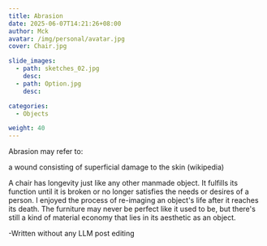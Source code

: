 ```yaml
---
title: Abrasion
date: 2025-06-07T14:21:26+08:00
author: Mck
avatar: /img/personal/avatar.jpg
cover: Chair.jpg

slide_images:
  - path: sketches_02.jpg
    desc:
  - path: Option.jpg
    desc:

categories:
  - Objects

weight: 40
---
```




Abrasion may refer to:

a wound consisting of superficial damage to the skin (wikipedia)


<!--more-->


A chair has longevity just like any other manmade object. It fulfills its function until it is broken or no longer satisfies the needs or desires of a person. I enjoyed the process of re-imaging an object's life after it reaches its death. The furniture may never be perfect like it used to be, but there's still a kind of material economy that lies in its aesthetic as an object.

-Written without any LLM post editing
